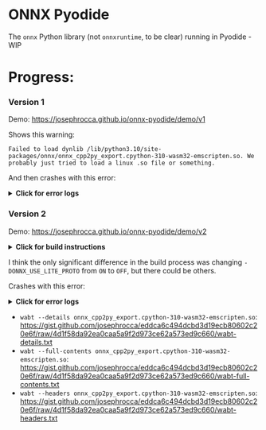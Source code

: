 # ONNX Pyodide
The `onnx` Python library (not `onnxruntime`, to be clear) running in Pyodide - WIP

# Progress:

### Version 1

Demo: https://josephrocca.github.io/onnx-pyodide/demo/v1

Shows this warning:

```
Failed to load dynlib /lib/python3.10/site-packages/onnx/onnx_cpp2py_export.cpython-310-wasm32-emscripten.so. We probably just tried to load a linux .so file or something.
```

And then crashes with this error:

<details>
  <summary><b>Click for error logs</b></summary>
  
```
Uncaught PythonError: Traceback (most recent call last):
  File "/lib/python3.10/asyncio/futures.py", line 201, in result
    raise self._exception
  File "/lib/python3.10/asyncio/tasks.py", line 232, in __step
    result = coro.send(None)
  File "/lib/python3.10/_pyodide/_base.py", line 531, in eval_code_async
    await CodeRunner(
  File "/lib/python3.10/_pyodide/_base.py", line 359, in run_async
    await coroutine
  File "<exec>", line 9, in <module>
  File "/lib/python3.10/site-packages/onnx/__init__.py", line 6, in <module>
    from .onnx_cpp2py_export import ONNX_ML  # noqa
ImportError: dynamic module does not define module export function (PyInit_onnx_cpp2py_export)

    at new_error (pyodide.asm.js:10:179954)
    at pyodide.asm.wasm:0xe78a8
    at pyodide.asm.wasm:0xee978
    at method_call_trampoline (pyodide.asm.js:10:229349)
    at pyodide.asm.wasm:0x1313a1
    at pyodide.asm.wasm:0x202469
    at pyodide.asm.wasm:0x16ca9e
    at pyodide.asm.wasm:0x1318b5
    at pyodide.asm.wasm:0x1319af
    at pyodide.asm.wasm:0x131a52
    at pyodide.asm.wasm:0x1eb770
    at pyodide.asm.wasm:0x1e579f
    at pyodide.asm.wasm:0x131a95
    at pyodide.asm.wasm:0x1ed552
    at pyodide.asm.wasm:0x1eb1b2
    at pyodide.asm.wasm:0x1e579f
    at pyodide.asm.wasm:0x131a95
    at pyodide.asm.wasm:0xee1af
    at pyodide.asm.wasm:0xee050
    at Module.callPyObjectKwargs (pyodide.asm.js:10:123403)
    at Module.callPyObject (pyodide.asm.js:10:123781)
    at wrapper (pyodide.asm.js:10:219389)
```
</details>
  
### Version 2
  
Demo: https://josephrocca.github.io/onnx-pyodide/demo/v2

<details>
  <summary><b>Click for build instructions</b></summary>
 
```bash
git clone --branch v21.12 https://github.com/onnx/onnx
cd onnx
git submodule update --init --recursive

pip install pyodide-build
pip install "pybind11[global]"

# install emscripten
git clone https://github.com/emscripten-core/emsdk
cd emsdk
pyodide config get emscripten_version  # this line is needed due to: https://github.com/pyodide/pyodide/issues/3430
PYODIDE_EMSCRIPTEN_VERSION=$(pyodide config get emscripten_version)
./emsdk install ${PYODIDE_EMSCRIPTEN_VERSION}
./emsdk activate ${PYODIDE_EMSCRIPTEN_VERSION}
source emsdk_env.sh
cd ../

# install protobuf (not just binary)
git clone https://github.com/protocolbuffers/protobuf.git
cd protobuf
git checkout v3.20.2
git submodule update --init --recursive
mkdir build_source && cd build_source
cmake ../cmake -Dprotobuf_BUILD_SHARED_LIBS=OFF -DCMAKE_INSTALL_PREFIX=/usr -DCMAKE_INSTALL_SYSCONFDIR=/etc -DCMAKE_POSITION_INDEPENDENT_CODE=ON -Dprotobuf_BUILD_TESTS=OFF -DCMAKE_BUILD_TYPE=Release
make -j$(nproc)
sudo make install
cd ../../
export PATH="$(pwd)/protobuf/build_source:$PATH"

curl https://gist.githubusercontent.com/josephrocca/9740493cd72e5be587177b31b40ed8f5/raw/509fab5dc03bec8aa598e7fbce16330de94893ca/overwriteProp.cmake > overwriteProp.cmake
curl https://gist.githubusercontent.com/josephrocca/9740493cd72e5be587177b31b40ed8f5/raw/ef697fb45c5a00523c266b5265abb11cef2810e7/CMakeLists.txt > CMakeLists.txt  # currently the only edit is to remove `,--exclude-libs,ALL` from line 492 - see explanation here: https://github.com/pyodide/pyodide/issues/3427#issuecomment-1374422693

export CMAKE_ARGS="-DONNX_USE_LITE_PROTO=OFF -DProtobuf_INCLUDE_DIR=$(pwd)/protobuf/src -DProtobuf_LIBRARIES=$(pwd)/protobuf/build_source -Dpybind11_DIR=$(python -c 'import pybind11 as _; print(_.__path__[0])')/share/cmake/pybind11 -DPYTHON_INCLUDE_DIR=$(python -c "import sysconfig; print(sysconfig.get_path('include'))") -DPYTHON_LIBRARY=$(python -c "import sysconfig; print(sysconfig.get_config_var('LIBDIR'))") -DCMAKE_PROJECT_INCLUDE=$(pwd)/overwriteProp.cmake -DCMAKE_C_FLAGS=\"-fPIC\" -DCMAKE_CXX_FLAGS=\"-fPIC\""

# build
pyodide build --exports whole_archive


##########################
#  OPTIONAL STUFF BELOW  #
##########################

# install wabt to inspect generated .so (wasm) file
sudo apt update
sudo apt install ninja-build
git clone --recursive https://github.com/WebAssembly/wabt
cd wabt
git submodule update --init
make

cd dist
unzip /workspaces/onnx/dist/onnx-1.13.0-cp310-cp310-emscripten_3_1_27_wasm32.whl
cd ../

/workspaces/onnx/wabt/bin/wasm-objdump --full-contents /workspaces/onnx/dist/onnx/onnx_cpp2py_export.cpython-310-wasm32-emscripten.so > wabt-full-contents.txt
/workspaces/onnx/wabt/bin/wasm-objdump --details /workspaces/onnx/dist/onnx/onnx_cpp2py_export.cpython-310-wasm32-emscripten.so > wabt-details.txt
/workspaces/onnx/wabt/bin/wasm-objdump --disassemble /workspaces/onnx/dist/onnx/onnx_cpp2py_export.cpython-310-wasm32-emscripten.so > wabt-disassemble.txt
/workspaces/onnx/wabt/bin/wasm-objdump --headers /workspaces/onnx/dist/onnx/onnx_cpp2py_export.cpython-310-wasm32-emscripten.so > wabt-headers.txt

```
</details>
  
I think the only significant difference in the build process was changing `-DONNX_USE_LITE_PROTO` from `ON` to `OFF`, but there could be others.

Crashes with this error:

<details>
  <summary><b>Click for error logs</b></summary>
  
```
Uncaught PythonError: Traceback (most recent call last):
  File "/lib/python3.10/asyncio/futures.py", line 201, in result
    raise self._exception
  File "/lib/python3.10/asyncio/tasks.py", line 234, in __step
    result = coro.throw(exc)
  File "/lib/python3.10/_pyodide/_base.py", line 531, in eval_code_async
    await CodeRunner(
  File "/lib/python3.10/_pyodide/_base.py", line 359, in run_async
    await coroutine
  File "<exec>", line 7, in <module>
  File "/lib/python3.10/site-packages/micropip/_micropip.py", line 600, in install
    await gather(*wheel_promises)
  File "/lib/python3.10/asyncio/futures.py", line 284, in __await__
    yield self  # This tells Task to wait for completion.
  File "/lib/python3.10/asyncio/tasks.py", line 304, in __wakeup
    future.result()
  File "/lib/python3.10/asyncio/futures.py", line 201, in result
    raise self._exception
  File "/lib/python3.10/asyncio/tasks.py", line 234, in __step
    result = coro.throw(exc)
  File "/lib/python3.10/site-packages/micropip/_micropip.py", line 247, in install
    await self.load_libraries(target)
  File "/lib/python3.10/site-packages/micropip/_micropip.py", line 238, in load_libraries
    await gather(*map(lambda dynlib: loadDynlib(dynlib, False), dynlibs))
  File "/lib/python3.10/asyncio/futures.py", line 284, in __await__
    yield self  # This tells Task to wait for completion.
  File "/lib/python3.10/asyncio/tasks.py", line 304, in __wakeup
    future.result()
  File "/lib/python3.10/asyncio/futures.py", line 201, in result
    raise self._exception
pyodide.JsException: TypeError: Cannot read properties of undefined (reading 'apply')

    at new_error (pyodide.asm.js:10:179954)
    at pyodide.asm.wasm:0xe78a8
    at pyodide.asm.wasm:0xee978
    at method_call_trampoline (pyodide.asm.js:10:229349)
    at pyodide.asm.wasm:0x1313a1
    at pyodide.asm.wasm:0x202469
    at pyodide.asm.wasm:0x16ca9e
    at pyodide.asm.wasm:0x1318b5
    at pyodide.asm.wasm:0x1319af
    at pyodide.asm.wasm:0x131a52
    at pyodide.asm.wasm:0x1eb770
    at pyodide.asm.wasm:0x1e579f
    at pyodide.asm.wasm:0x131a95
    at pyodide.asm.wasm:0x1ed552
    at pyodide.asm.wasm:0x1eb1b2
    at pyodide.asm.wasm:0x1e579f
    at pyodide.asm.wasm:0x131a95
    at pyodide.asm.wasm:0xee1af
    at pyodide.asm.wasm:0xee050
    at Module.callPyObjectKwargs (pyodide.asm.js:10:123403)
    at Module.callPyObject (pyodide.asm.js:10:123781)
    at wrapper (pyodide.asm.js:10:219389)
```
</details>

* `wabt --details onnx_cpp2py_export.cpython-310-wasm32-emscripten.so`: https://gist.github.com/josephrocca/eddca6c494dcbd3d19ecb80602c20e6f/raw/4d1f58da92ea0caa5a9f2d973ce62a573ed9c660/wabt-details.txt
* `wabt --full-contents onnx_cpp2py_export.cpython-310-wasm32-emscripten.so`: https://gist.github.com/josephrocca/eddca6c494dcbd3d19ecb80602c20e6f/raw/4d1f58da92ea0caa5a9f2d973ce62a573ed9c660/wabt-full-contents.txt
* `wabt --headers onnx_cpp2py_export.cpython-310-wasm32-emscripten.so`: https://gist.github.com/josephrocca/eddca6c494dcbd3d19ecb80602c20e6f/raw/4d1f58da92ea0caa5a9f2d973ce62a573ed9c660/wabt-headers.txt

